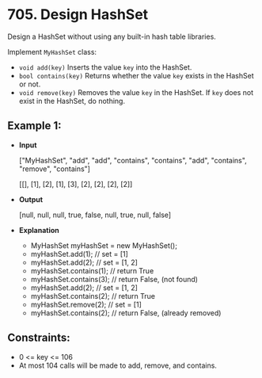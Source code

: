 # 705. Design HashSet

Design a HashSet without using any built-in hash table libraries.

Implement `MyHashSet` class:

- `void add(key)` Inserts the value `key` into the HashSet.
- `bool contains(key)` Returns whether the value `key` exists in the HashSet or not.
- `void remove(key)` Removes the value `key` in the HashSet. If `key` does not exist in the HashSet, do nothing.

## Example 1:

- **Input**

    ["MyHashSet", "add", "add", "contains", "contains", "add", "contains", "remove", "contains"]

    [[], [1], [2], [1], [3], [2], [2], [2], [2]]

- **Output**

    [null, null, null, true, false, null, true, null, false]

- **Explanation**

    - MyHashSet myHashSet = new MyHashSet();
    - myHashSet.add(1);      // set = [1]
    - myHashSet.add(2);      // set = [1, 2]
    - myHashSet.contains(1); // return True
    - myHashSet.contains(3); // return False, (not found)
    - myHashSet.add(2);      // set = [1, 2]
    - myHashSet.contains(2); // return True
    - myHashSet.remove(2);   // set = [1]
    - myHashSet.contains(2); // return False, (already removed)

## Constraints:

- 0 <= key <= 106
- At most 104 calls will be made to add, remove, and contains.